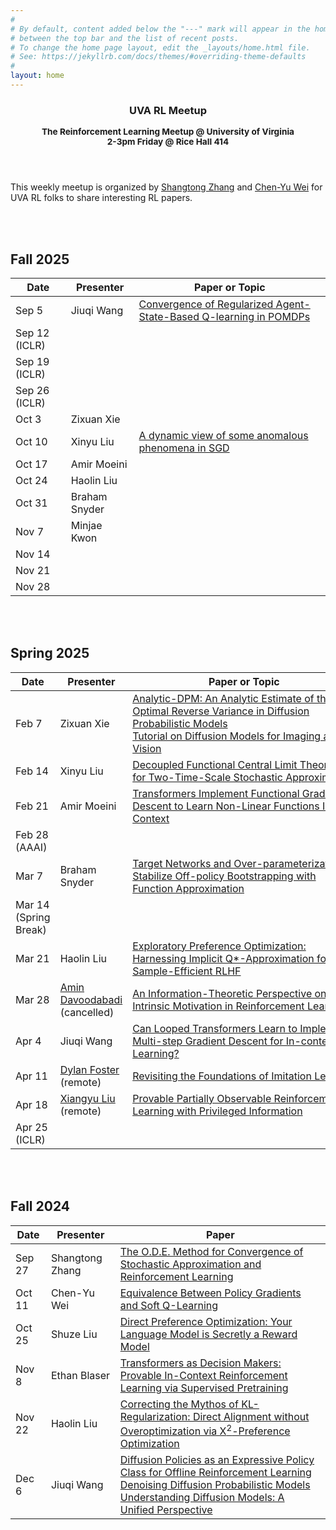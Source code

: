 ```yaml
---
#
# By default, content added below the "---" mark will appear in the home page
# between the top bar and the list of recent posts.
# To change the home page layout, edit the _layouts/home.html file.
# See: https://jekyllrb.com/docs/themes/#overriding-theme-defaults
#
layout: home
---
```


<header class="masthead">
    <div class="container">
        <h3 class="masthead-title">
            <p>UVA RL Meetup</p>
            <small>The Reinforcement Learning Meetup @ University of Virginia</small>  <br/>
            <small>2-3pm Friday @ Rice Hall 414 </small>
        </h3>
    </div>
</header>


This weekly meetup is organized by [Shangtong Zhang](https://shangtongzhang.github.io) and [Chen-Yu Wei](https://bahh723.github.io) for UVA RL folks to share interesting RL papers.  

 

<br/><br/>

## Fall 2025 

| Date | Presenter | Paper or Topic |
| - | -  | - |
| Sep 5  | Jiuqi Wang | [Convergence of Regularized Agent-State-Based Q-learning in POMDPs](https://arxiv.org/abs/2508.21314) | 
| Sep 12 (ICLR) |  | | 
| Sep 19 (ICLR) |  | | 
| Sep 26 (ICLR) |  | | 
| Oct 3  | Zixuan Xie | | 
| Oct 10  | Xinyu Liu | [A dynamic view of some anomalous phenomena in SGD](https://arxiv.org/abs/2505.01751v2)  |
| Oct 17  | Amir Moeini  | | 
| Oct 24  | Haolin Liu | | 
| Oct 31  | Braham Snyder | | 
| Nov 7  | Minjae Kwon | | 
| Nov 14  |  | | 
| Nov 21  |  | | 
| Nov 28  |  | | 


<br/><br/>

## Spring 2025 

| Date | Presenter | Paper or Topic |
| - | -  | - |
| Feb 7  | Zixuan Xie | [Analytic-DPM: An Analytic Estimate of the Optimal Reverse Variance in Diffusion Probabilistic Models](https://arxiv.org/abs/2201.06503) <br> [Tutorial on Diffusion Models for Imaging and Vision](http://arxiv.org/abs/2403.18103)| 
| Feb 14  | Xinyu Liu | [Decoupled Functional Central Limit Theorems for Two-Time-Scale Stochastic Approximation](http://arxiv.org/abs/2412.17070)| 
| Feb 21  | Amir Moeini | [Transformers Implement Functional Gradient Descent to Learn Non-Linear Functions In Context](https://arxiv.org/abs/2312.06528) | 
| Feb 28 (AAAI) | | | 
| Mar 7  | Braham Snyder | [Target Networks and Over-parameterization Stabilize Off-policy Bootstrapping with Function Approximation](https://arxiv.org/abs/2405.21043) |
| Mar 14 (Spring Break) | | | 
| Mar 21  | Haolin Liu | [Exploratory Preference Optimization: Harnessing Implicit Q*-Approximation for Sample-Efficient RLHF](https://arxiv.org/abs/2405.21046) | 
| Mar 28  | [Amin Davoodabadi](https://moamdavoodi.github.io/) <br/> (cancelled) | [An Information-Theoretic Perspective on Intrinsic Motivation in Reinforcement Learning](https://arxiv.org/abs/2209.08890) |
| Apr 4  | Jiuqi Wang| [Can Looped Transformers Learn to Implement Multi-step Gradient Descent for In-context Learning?](https://arxiv.org/abs/2410.08292)|
| Apr 11  | [Dylan Foster](https://dylanfoster.net) <br/> (remote) | [Revisiting the Foundations of Imitation Learning](https://arxiv.org/abs/2407.15007) |
| Apr 18  | [Xiangyu Liu](https://xiangyu-liu.github.io/) <br/> (remote) | [Provable Partially Observable Reinforcement Learning with Privileged Information](https://arxiv.org/abs/2412.00985) |
| Apr 25 (ICLR) | | |

<br/><br/>

## Fall 2024

| Date | Presenter | Paper |
| - | -  | - |
| Sep 27  | Shangtong Zhang | [The O.D.E. Method for Convergence of Stochastic Approximation and Reinforcement Learning](https://epubs.siam.org/doi/abs/10.1137/S0363012997331639?journalCode=sjcodc)|
| Oct 11 | Chen-Yu Wei | [Equivalence Between Policy Gradients and Soft Q-Learning](https://arxiv.org/pdf/1704.06440) |
| Oct 25 | Shuze Liu | [Direct Preference Optimization: Your Language Model is Secretly a Reward Model](https://arxiv.org/pdf/2305.18290) | 
| Nov 8 | Ethan Blaser | [Transformers as Decision Makers: Provable In-Context Reinforcement Learning via Supervised Pretraining](https://arxiv.org/pdf/2310.08566) | 
| Nov 22 | Haolin Liu | [Correcting the Mythos of KL-Regularization: Direct Alignment without Overoptimization via &Chi;<sup>2</sup>-Preference Optimization](https://arxiv.org/pdf/2407.13399) |
| Dec 6 | Jiuqi Wang | [Diffusion Policies as an Expressive Policy Class for Offline Reinforcement Learning](https://arxiv.org/pdf/2208.06193) <br> [Denoising Diffusion Probabilistic Models](https://arxiv.org/pdf/2006.11239) <br> [Understanding Diffusion Models: A Unified Perspective](https://arxiv.org/pdf/2208.11970)|
